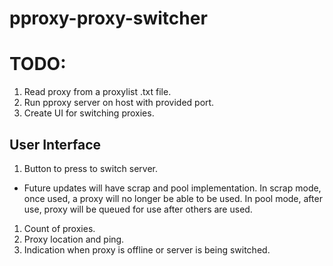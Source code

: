 # pproxy-proxy-switcher

# TODO:
1. Read proxy from a proxylist .txt file.
1. Run pproxy server on host with provided port.
1. Create UI for switching proxies.

## User Interface
1. Button to press to switch server.
  - Future updates will have scrap and pool implementation. In scrap mode, once used, a proxy will no longer be able to be used. In pool mode, after use, proxy will be queued for use after others are used.
1. Count of proxies.
1. Proxy location and ping.
1. Indication when proxy is offline or server is being switched.
